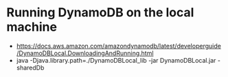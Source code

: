 # Running DynamoDB on the local machine

- https://docs.aws.amazon.com/amazondynamodb/latest/developerguide/DynamoDBLocal.DownloadingAndRunning.html
- java -Djava.library.path=./DynamoDBLocal_lib -jar DynamoDBLocal.jar -sharedDb

